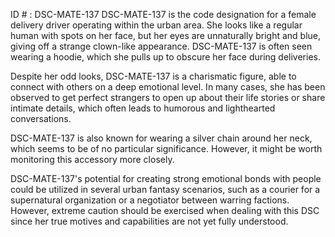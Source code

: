 ID # : DSC-MATE-137
DSC-MATE-137 is the code designation for a female delivery driver operating within the urban area. She looks like a regular human with spots on her face, but her eyes are unnaturally bright and blue, giving off a strange clown-like appearance. DSC-MATE-137 is often seen wearing a hoodie, which she pulls up to obscure her face during deliveries.

Despite her odd looks, DSC-MATE-137 is a charismatic figure, able to connect with others on a deep emotional level. In many cases, she has been observed to get perfect strangers to open up about their life stories or share intimate details, which often leads to humorous and lighthearted conversations.

DSC-MATE-137 is also known for wearing a silver chain around her neck, which seems to be of no particular significance. However, it might be worth monitoring this accessory more closely.

DSC-MATE-137's potential for creating strong emotional bonds with people could be utilized in several urban fantasy scenarios, such as a courier for a supernatural organization or a negotiator between warring factions. However, extreme caution should be exercised when dealing with this DSC since her true motives and capabilities are not yet fully understood.